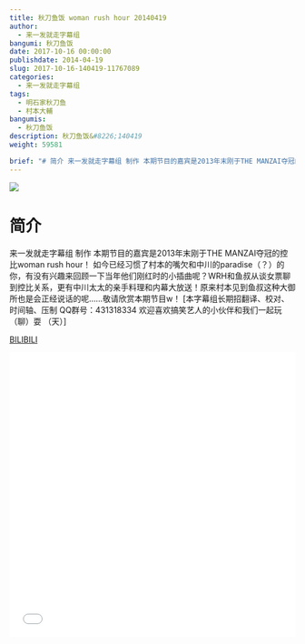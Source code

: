 ```yaml
---
title: 秋刀鱼饭 woman rush hour 20140419
author: 
  - 来一发就走字幕组
bangumi: 秋刀鱼饭
date: 2017-10-16 00:00:00
publishdate: 2014-04-19
slug: 2017-10-16-140419-11767089
categories: 
  - 来一发就走字幕组
tags: 
  - 明石家秋刀鱼
  - 村本大輔
bangumis: 
  - 秋刀鱼饭
description: 秋刀鱼饭&#8226;140419
weight: 59581

brief: "# 简介 来一发就走字幕组 制作 本期节目的嘉宾是2013年末刚于THE MANZAI夺冠的控比woman rush hour！ 如今已经习惯了村本的嘴欠和中川的paradise（？）的你，有没有兴趣来回顾一下当年他们刚红时的小插曲呢？WRH和鱼叔从谈女票聊到控比关系，更有中川太太的亲手料理和内幕大放送！原来村本见到鱼叔这种大御所也是会正经说话的呢……敬请欣赏本期节目w！"
---
```


![](https://i.imgur.com/o7vD9Ip.jpg)

# 简介  
来一发就走字幕组 制作
本期节目的嘉宾是2013年末刚于THE MANZAI夺冠的控比woman rush hour！
如今已经习惯了村本的嘴欠和中川的paradise（？）的你，有没有兴趣来回顾一下当年他们刚红时的小插曲呢？WRH和鱼叔从谈女票聊到控比关系，更有中川太太的亲手料理和内幕大放送！原来村本见到鱼叔这种大御所也是会正经说话的呢……敬请欣赏本期节目w！
[本字幕组长期招翻译、校对、时间轴、压制   QQ群号：431318334 欢迎喜欢搞笑艺人的小伙伴和我们一起玩（聊）耍 （天）]

  [BILIBILI](https://www.bilibili.com/video/av11767089/)


<div class="vcontainer">  <iframe class='video' src="//www.bilibili.com/blackboard/player.html?aid=11767089" width="100%" height="500" frameborder="0" allowfullscreen="allowfullscreen"></iframe></div>
